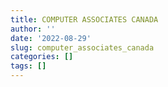 ```yaml
---
title: COMPUTER ASSOCIATES CANADA
author: ''
date: '2022-08-29'
slug: computer_associates_canada
categories: []
tags: []
---
```

